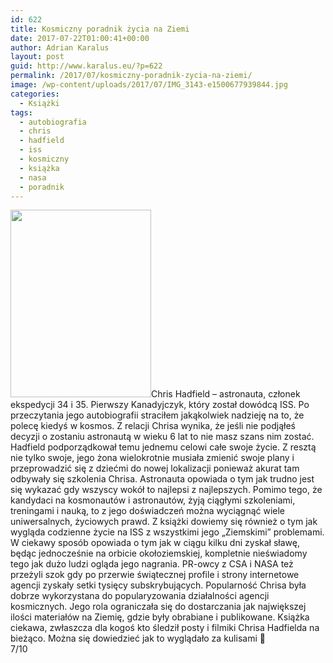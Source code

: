 ```yaml
---
id: 622
title: Kosmiczny poradnik życia na Ziemi
date: 2017-07-22T01:00:41+00:00
author: Adrian Karalus
layout: post
guid: http://www.karalus.eu/?p=622
permalink: /2017/07/kosmiczny-poradnik-zycia-na-ziemi/
image: /wp-content/uploads/2017/07/IMG_3143-e1500677939844.jpg
categories:
  - Książki
tags:
  - autobiografia
  - chris
  - hadfield
  - iss
  - kosmiczny
  - książka
  - nasa
  - poradnik
---
```

[<img class="alignleft wp-image-628 size-medium" src="https://i1.wp.com/www.karalus.eu/wp-content/uploads/2017/07/IMG_3143-e1500677939844-225x300.jpg?resize=225%2C300" alt="" width="225" height="300" srcset="https://i1.wp.com/www.karalus.eu/wp-content/uploads/2017/07/IMG_3143-e1500677939844.jpg?resize=225%2C300 225w, https://i1.wp.com/www.karalus.eu/wp-content/uploads/2017/07/IMG_3143-e1500677939844.jpg?resize=768%2C1024 768w, https://i1.wp.com/www.karalus.eu/wp-content/uploads/2017/07/IMG_3143-e1500677939844.jpg?w=2000 2000w, https://i1.wp.com/www.karalus.eu/wp-content/uploads/2017/07/IMG_3143-e1500677939844.jpg?w=3000 3000w" sizes="(max-width: 225px) 100vw, 225px" data-recalc-dims="1" />](https://i1.wp.com/www.karalus.eu/wp-content/uploads/2017/07/IMG_3143-e1500677939844.jpg)Chris Hadfield &#8211; astronauta, członek ekspedycji&nbsp;34 i 35. Pierwszy Kanadyjczyk, który został dowódcą ISS. Po przeczytania jego autobiografii straciłem jakąkolwiek nadzieję na to, że polecę kiedyś w kosmos. Z relacji Chrisa wynika, że jeśli nie podjąłeś decyzji o zostaniu astronautą w wieku 6 lat to nie masz szans nim zostać. Hadfield podporządkował temu jednemu celowi całe swoje życie. Z resztą nie tylko swoje, jego żona wielokrotnie musiała zmienić swoje plany i przeprowadzić się z dziećmi do nowej lokalizacji ponieważ akurat tam odbywały się szkolenia Chrisa. Astronauta opowiada o tym jak trudno jest się wykazać gdy wszyscy wokół to najlepsi z najlepszych. Pomimo tego, że kandydaci na kosmonautów i astronautów, żyją ciągłymi szkoleniami, treningami i nauką, to z jego doświadczeń można wyciągnąć wiele uniwersalnych, życiowych prawd. Z książki dowiemy się również o tym jak wygląda codzienne życie na ISS z wszystkimi jego &#8222;Ziemskimi&#8221; problemami. W ciekawy sposób opowiada o tym jak w ciągu kilku dni&nbsp;zyskał sławę, będąc jednocześnie na orbicie okołoziemskiej, kompletnie nieświadomy tego jak dużo ludzi ogląda jego nagrania. PR-owcy z CSA i NASA też przeżyli szok gdy po przerwie świątecznej profile i strony internetowe agencji zyskały setki tysięcy subskrybujących. Popularność Chrisa była dobrze wykorzystana do popularyzowania działalności agencji kosmicznych. Jego rola ograniczała się do dostarczania jak największej ilości materiałów na Ziemię, gdzie były obrabiane i publikowane. Książka ciekawa, zwłaszcza dla kogoś kto śledził posty i filmiki Chrisa Hadfielda na bieżąco. Można się dowiedzieć jak to wyglądało za kulisami 🙂  
7/10